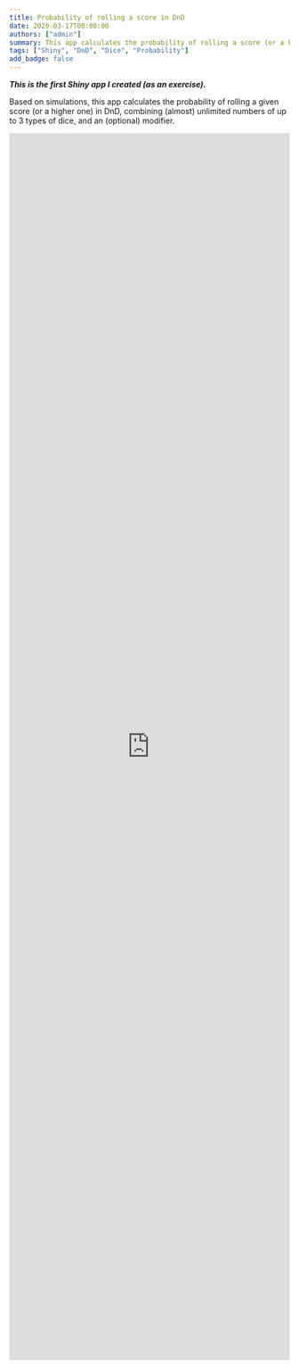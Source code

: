 ```yaml
---
title: Probability of rolling a score in DnD 
date: 2020-03-17T00:00:00
authors: ["admin"]
summary: This app calculates the probability of rolling a score (or a higher one) in DnD from any combination of dice.
tags: ["Shiny", "DnD", "Dice", "Probability"]
add_badge: false
---
```


***This is the first Shiny app I created (as an exercise).***

Based on simulations, this app calculates the probability of rolling a given score (or a higher one) in DnD, combining (almost) unlimited numbers of up to 3 types of dice, and an (optional) modifier.

<html>
<head><title>Shiny App Iframe</title></head>
<body>
<iframe id="ProbDnD" src="https://shiny.jdl-svr.lat/ProbDnD_EN/" style="border: none; width: 100%; height: 2200px" frameborder="0"></iframe>
</body>
</html>

